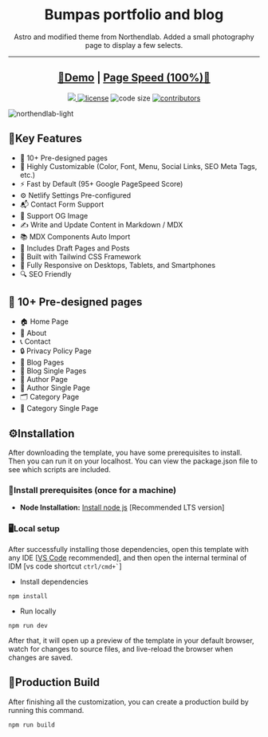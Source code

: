 <h1 align="center">Bumpas portfolio and blog</h1>
<p align="center">Astro and modified theme from Northendlab. Added a small photography page to display a few selects.</p>

---

<h2 align="center"> <a target="_blank" href="https://northendlab-light-astro.vercel.app/" rel="nofollow">👀Demo</a> | <a  target="_blank" href="https://pagespeed.web.dev/report?url=https%3A%2F%2Fnorthendlab-light-astro.vercel.app%2F&form_factor=desktop">Page Speed (100%)🚀</a>
</h2>

<p align=center>
  <a href="https://github.com/withastro/astro/releases/tag/astro%405.5.2" alt="Contributors">
    <img src="https://img.shields.io/static/v1?label=ASTRO&message=5.5&color=000&logo=astro" />
  </a>

  <a href="https://github.com/themefisher/northendlab-light-astro/blob/main/LICENSE">
    <img src="https://img.shields.io/github/license/themefisher/northendlab-light-astro" alt="license"></a>

  <img src="https://img.shields.io/github/languages/code-size/themefisher/northendlab-light-astro" alt="code size">

  <a href="https://github.com/themefisher/northendlab-light-astro/graphs/contributors">
    <img src="https://img.shields.io/github/contributors/themefisher/northendlab-light-astro" alt="contributors"></a>
</p>

![northendlab-light](https://demo.gethugothemes.com/thumbnails/northendlab-light.png)

## 🔑Key Features

- 📄 10+ Pre-designed pages
- 🎨 Highly Customizable (Color, Font, Menu, Social Links, SEO Meta Tags, etc.)
- ⚡ Fast by Default (95+ Google PageSpeed Score)
- ⚙️ Netlify Settings Pre-configured
- 📬 Contact Form Support
- 🌅 Support OG Image
- ✍️ Write and Update Content in Markdown / MDX
- 📚 MDX Components Auto Import
- 📝 Includes Draft Pages and Posts
- 🎨 Built with Tailwind CSS Framework
- 📱 Fully Responsive on Desktops, Tablets, and Smartphones
- 🔍 SEO Friendly

## 📄 10+ Pre-designed pages

- 🏠 Home Page
- 👤 About
- 📞 Contact
- 🔒 Privacy Policy Page
- 📝 Blog Pages
- 📄 Blog Single Pages
- 👤 Author Page
- 👤 Author Single Page
- 🗂️ Category Page
- 📄 Category Single Page

<!-- installation -->

## ⚙️Installation

After downloading the template, you have some prerequisites to install. Then you can run it on your localhost. You can view the package.json file to see which scripts are included.

### 🔧Install prerequisites (once for a machine)

- **Node Installation:** [Install node js](https://nodejs.org/en/download/) [Recommended LTS version]

### 🖥️Local setup

After successfully installing those dependencies, open this template with any IDE [[VS Code](https://code.visualstudio.com/) recommended], and then open the internal terminal of IDM [vs code shortcut <code>ctrl/cmd+\`</code>]

- Install dependencies

```
npm install
```

- Run locally

```
npm run dev
```

After that, it will open up a preview of the template in your default browser, watch for changes to source files, and live-reload the browser when changes are saved.

## 🔨Production Build

After finishing all the customization, you can create a production build by running this command.

```
npm run build
```